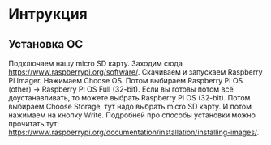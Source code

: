 # Интрукция
## Установка ОС
Подключаем нашу micro SD карту. Заходим сюда https://www.raspberrypi.org/software/. Скачиваем и запускаем Raspberry Pi Imager. Нажимаем Choose OS. Потом выбираем Raspberry Pi OS (other) -> Raspberry Pi OS Full (32-bit). Если вы готовы потом всё доустанавливать, то можете выбрать Raspberry Pi OS (32-bit). Потом выбираем Choose Storage, тут надо выбрать micro SD карту. И потом нажимаем на кнопку Write. Подробней про способы установки можно прочитать тут: https://www.raspberrypi.org/documentation/installation/installing-images/.
